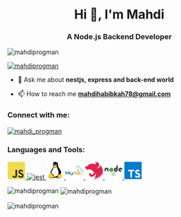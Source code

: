 <h1 align="center">Hi 👋, I'm Mahdi</h1>
<h3 align="center">A Node.js Backend Developer</h3>

<p align="left"> <img src="https://komarev.com/ghpvc/?username=mahdiprogman&label=Profile%20views&color=0e75b6&style=flat" alt="mahdiprogman" /> </p>

<p align="left"> <a href="https://github.com/ryo-ma/github-profile-trophy"><img src="https://github-profile-trophy.vercel.app/?username=mahdiprogman" alt="mahdiprogman" /></a> </p>

- 💬 Ask me about **nestjs, express and back-end world**

- 📫 How to reach me **mahdihabibkah78@gmail.com**

<h3 align="left">Connect with me:</h3>
<p align="left">
<a href="https://dev.to/mahdi_progman" target="blank"><img align="center" src="https://raw.githubusercontent.com/rahuldkjain/github-profile-readme-generator/master/src/images/icons/Social/devto.svg" alt="mahdi_progman" height="30" width="40" /></a>
</p>

<h3 align="left">Languages and Tools:</h3>
<p align="left"> <a href="https://developer.mozilla.org/en-US/docs/Web/JavaScript" target="_blank" rel="noreferrer"> <img src="https://raw.githubusercontent.com/devicons/devicon/master/icons/javascript/javascript-original.svg" alt="javascript" width="40" height="40"/> </a> <a href="https://jestjs.io" target="_blank" rel="noreferrer"> <img src="https://www.vectorlogo.zone/logos/jestjsio/jestjsio-icon.svg" alt="jest" width="40" height="40"/> </a> <a href="https://www.linux.org/" target="_blank" rel="noreferrer"> <img src="https://raw.githubusercontent.com/devicons/devicon/master/icons/linux/linux-original.svg" alt="linux" width="40" height="40"/> </a> <a href="https://www.mysql.com/" target="_blank" rel="noreferrer"> <img src="https://raw.githubusercontent.com/devicons/devicon/master/icons/mysql/mysql-original-wordmark.svg" alt="mysql" width="40" height="40"/> </a> <a href="https://nestjs.com/" target="_blank" rel="noreferrer"> <img src="https://raw.githubusercontent.com/devicons/devicon/master/icons/nestjs/nestjs-plain.svg" alt="nestjs" width="40" height="40"/> </a> <a href="https://nodejs.org" target="_blank" rel="noreferrer"> <img src="https://raw.githubusercontent.com/devicons/devicon/master/icons/nodejs/nodejs-original-wordmark.svg" alt="nodejs" width="40" height="40"/> </a> <a href="https://www.typescriptlang.org/" target="_blank" rel="noreferrer"> <img src="https://raw.githubusercontent.com/devicons/devicon/master/icons/typescript/typescript-original.svg" alt="typescript" width="40" height="40"/> </a> </p>

<p><img align="left" src="https://github-readme-stats.vercel.app/api/top-langs?username=mahdiprogman&show_icons=true&locale=en&layout=compact" alt="mahdiprogman" /></p>

<p>&nbsp;<img align="center" src="https://github-readme-stats.vercel.app/api?username=mahdiprogman&show_icons=true&locale=en" alt="mahdiprogman" /></p>

<p><img align="center" src="https://github-readme-streak-stats.herokuapp.com/?user=mahdiprogman&" alt="mahdiprogman" /></p>
